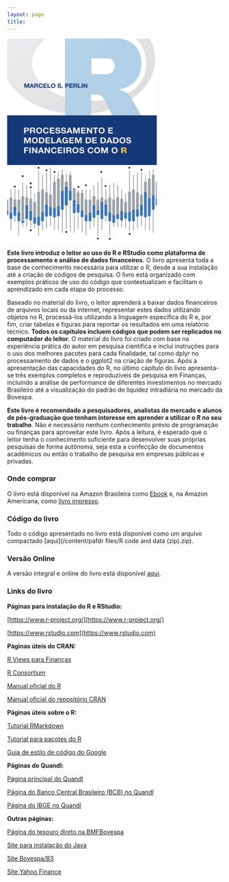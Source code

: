 ```yaml
---
layout: page
title:
---
```


<img src="/content/pafdr files/CAPADigital_DadosFinanceirosR.jpg" width="350" height="475" alt="Cover image" align="'middle" />

**Este livro introduz o leitor ao uso do R e RStudio como plataforma de processamento e análise de dados financeiros.** O livro apresenta toda a base de conhecimento necessária para utilizar o R, desde a sua instalação até a criação de códigos de pesquisa. O livro está organizado com exemplos práticos de uso do código que contextualizam e facilitam o aprendizado em cada etapa do processo.

Baseado no material do livro, o leitor aprenderá a baixar dados financeiros de arquivos locais ou da internet, representar estes dados utilizando objetos no R, processá-los utilizando a linguagem específica do R e, por fim, criar tabelas e figuras para reportar os resultados em uma relatório técnico. **Todos os capítulos incluem códigos que podem ser replicados no computador do leitor.** O material do livro foi criado com base na experiência prática do autor em pesquisa científica e inclui instruções para o uso dos melhores pacotes para cada finalidade, tal como dplyr no processamento de dados e o ggplot2 na criação de figuras. Após a apresentação das capacidades do R, no último capítulo do livro apresenta-se três exemplos completos e reproduzíveis de pesquisa em Finanças, incluindo a análise de performance de diferentes investimentos no mercado Brasileiro até a visualização do padrão de liquidez intradiária no mercado da Bovespa.

**Este livro é recomendado a pesquisadores, analistas de mercado e alunos de pós-graduação que tenham interesse em aprender a utilizar o R no seu trabalho**. Não é necessário nenhum conhecimento prévio de programação ou finanças para aproveitar este livro. Após a leitura, é esperado que o leitor tenha o conhecimento suficiente para desenvolver suas próprias pesquisas de forma autônoma, seja esta a confecção de documentos acadêmicos ou então o trabalho de pesquisa em empresas públicas e privadas.

### Onde comprar

O livro está disponível na Amazon Brasileira como [Ebook](https://www.amazon.com.br/dp/B01N4VXYPM) e, na Amazon Americana, como [livro impresso](https://www.amazon.com/dp/8592243513).

### Código do livro

Todo o código apresentado no livro está disponível como  um arquivo compactado  [aqui](/content/pafdr files/R code and data (zip).zip).


### Versão Online

A versão integral e online do livro está disponível [aqui](/pmdfR-Online/).

### Links do livro

**Páginas para instalação do R e RStudio:**

[https://www.r-project.org/](https://www.r-project.org/)

[https://www.rstudio.com](https://www.rstudio.com)

**Páginas úteis do CRAN:**

[R Views para Finanças](https://cran.r-project.org/web/views/Finance.html)

[R Consortium](https://www.r-consortium.org/)

[Manual oficial do R](https://cran.r-project.org/doc/manuals/R-lang.html)

[Manual oficial do repositório CRAN](https://cran.r-project.org/web/packages/policies.html)

**Páginas úteis sobre o R:**

[Tutorial RMarkdown](http://rmarkdown.rstudio.com/index.html)

[Tutorial para pacotes do R](http://r-pkgs.had.co.nz/intro.html)

[Guia de estilo de código do Google](https://google.github.io/styleguide/Rguide.xml)


**Páginas do Quandl:**

[Página principal do Quandl](https://www.quandl.com)

[Página do Banco Central Brasileiro (BCB) no Quandl](https://www.quandl.com/data/BCB)

[Página do IBGE no Quandl](https://www.quandl.com/data/IBGE-Brazilian-Institute-of-Geography-and-Statistics)


**Outras páginas:**

[Página do tesouro direto na BMFBovespa](http://www.bmfbovespa.com.br/pt_br/produtos/tesouro-direto/titulos-disponiveis-para-compra.htm)

[Site para instalação do Java](https://www.java.com/pt_BR/)

[Site Bovespa/B3](http://www.bmfbovespa.com.br/)

[Site Yahoo Finance](https://finance.yahoo.com/)

